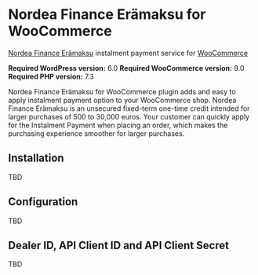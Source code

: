 # Nordea Finance Erämaksu for WooCommerce 

[Nordea Finance Erämaksu](https://www.nordeafinance.fi/en/personal/services/consumercredit/eramaksu.html) instalment payment service for [WooCommerce](https://www.woocommerce.com)

**Required WordPress version:** 6.0
**Required WooCommerce version:** 9.0
**Required PHP version:** 7.3

Nordea Finance Erämaksu for WooCommerce plugin adds and easy to apply instalment payment option to your WooCommerce shop. Nordea Finance Erämaksu is an unsecured fixed-term one-time credit intended for larger purchases of 500 to 30,000 euros. Your customer can quickly apply for the Instalment Payment when placing an order, which makes the purchasing experience smoother for larger purchases. 

## Installation

TBD


## Configuration

TBD

## Dealer ID, API Client ID and API Client Secret

TBD